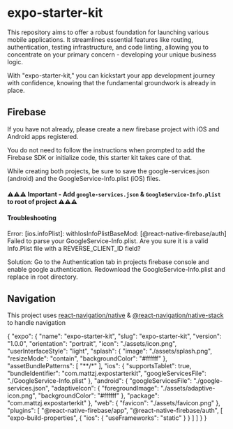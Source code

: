 # expo-starter-kit

This repository aims to offer a robust foundation for launching various mobile applications. It streamlines essential features like routing, authentication, testing infrastructure, and code linting, allowing you to concentrate on your primary concern - developing your unique business logic.

With "expo-starter-kit," you can kickstart your app development journey with confidence, knowing that the fundamental groundwork is already in place.

## Firebase

If you have not already, please create a new firebase project with iOS and Android apps registered.

You do not need to follow the instructions when prompted to add the Firebase SDK or initialize code, this starter kit takes care of that.

While creating both projects, be sure to save the google-services.json (android) and the GoogleService-Info.plist (iOS) files.

#### ⚠️⚠️⚠️ Important - Add `google-services.json` & `GoogleService-Info.plist` to root of project ⚠️⚠️⚠️

#### Troubleshooting
 Error: [ios.infoPlist]: withIosInfoPlistBaseMod: [@react-native-firebase/auth] Failed to parse your GoogleService-Info.plist. Are you sure it is a valid Info.Plist file with a REVERSE_CLIENT_ID field?

Solution: Go to the Authentication tab in projects firebase console and enable google authentication. Redownload the GoogleService-Info.plist and replace in root directory.

## Navigation
This project uses [react-navigation/native](https://reactnavigation.org/docs/getting-started/) & [@react-navigation/native-stack](https://reactnavigation.org/docs/native-stack-navigator/) to handle navigation


{
  "expo": {
    "name": "expo-starter-kit",
    "slug": "expo-starter-kit",
    "version": "1.0.0",
    "orientation": "portrait",
    "icon": "./assets/icon.png",
    "userInterfaceStyle": "light",
    "splash": {
      "image": "./assets/splash.png",
      "resizeMode": "contain",
      "backgroundColor": "#ffffff"
    },
    "assetBundlePatterns": [
      "**/*"
    ],
    "ios": {
      "supportsTablet": true,
      "bundleIdentifier": "com.mattzj.expostarterkit",
      "googleServicesFile": "./GoogleService-Info.plist"
    },
    "android": {
      "googleServicesFile": "./google-services.json",
      "adaptiveIcon": {
        "foregroundImage": "./assets/adaptive-icon.png",
        "backgroundColor": "#ffffff"
      },
      "package": "com.mattzj.expostarterkit"
    },
    "web": {
      "favicon": "./assets/favicon.png"
    },
    "plugins": [
      "@react-native-firebase/app",
      "@react-native-firebase/auth",
      [
        "expo-build-properties",
        {
          "ios": {
            "useFrameworks": "static"
          }
        }
      ]
    ]
  }
}
